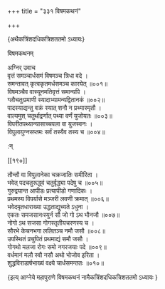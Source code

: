 +++
title = "३३१ विषमकथनं"

+++

\{अथैकत्रिंशदधिकत्रिशततमो ऽध्यायः\}

विषमकथनम्  
    
अग्निर् उवाच  
वृत्तं समञ्चार्धसमं विषमञ्च त्रिधा वदे   ।  
समन्तावत् कृत्वकृतमर्धसमञ्च कारयेत् ॥००१॥  
विषमञ्चैव वास्यूनमतिवृत्तं समान्यपि ।  
ग्लौचतुःप्रमाणी स्यादाभ्यामन्यद्वितानकं   ॥००२॥  
पादस्याद्यन्तु वक्रं स्यात् शनौ न प्रथ्मास्मृतौ   ।  
वाल्यमुश् चतुर्थाद्वर्णात् पथ्या वर्णं युजोयतः   ॥००३॥  
विपरीतपथ्यान्यासाच्चपला वा युजस्वनः ।  
विपुलायुग्नसप्तमः सर्वं तस्यैव तस्य च ॥००४॥  
    
:न्  
    
[^१]: नः पूर्व इति ख॥  
    
[^२]: ह्य् अ तियेकनुरुमिति ञ॥  

[[१९०]]
    
तौन्तौ वा विपुलानेका चक्रजातिः समीरिता ।  
भवेत् पदचतुरूद्ध्वं चतुर्वृद्ध्या पदेषु च ॥००५॥  
गुरुद्वयान्त आपीडः प्रत्यापीडो गणादिकः   ।  
प्रथमस्य विपर्यासे मञ्जरी लवणी क्रमात् ॥००६॥  
भवेदमृतधाराख्या उद्धताद्युच्यते ऽधुना ।  
एकतः समजसानःस्युर्न सौ जो गो ऽथ भौनजौ ॥००७॥  
नोगो ऽथ सजसा गोगस्तृतीयचरणस्य च ।  
सौरभे केचनभगा ललितञ्च नमौ जसौ ॥००८॥  
उपस्थितं प्रचुपितं प्रथमाद्यं समौ जसौ ।  
गोगथो मलजा रोगः समो नगरजयाः पदे ॥००९॥  
वर्धमानं मलौ स्वौ नसौ अथो भोजोव इरिता ।  
शुद्धविराडार्षभाख्यं वक्ष्ये चार्धसमन्ततः   ॥०१०॥

\{इत्य् आग्नेये महापुराणे विषमकथनं नामैकत्रिंशदधिकत्रिशततमो ऽध्यायः  }
    